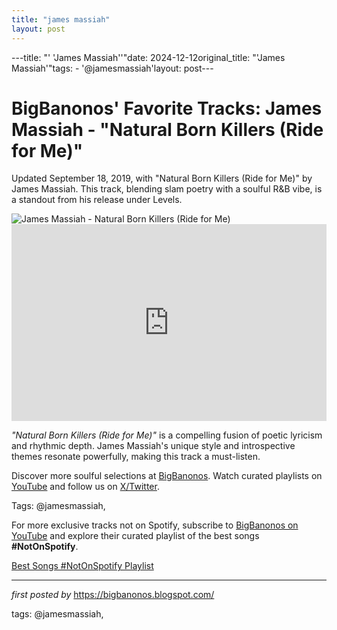 ```yaml
---
title: "james massiah"
layout: post
---
```

---title: "' 'James Massiah''"date: 2024-12-12original_title: "'James Massiah'"tags:  - '@jamesmassiah'layout: post---<!-- Post Title --><h1 >BigBanonos' Favorite Tracks: James Massiah - "Natural Born Killers (Ride for Me)"</h1> <!-- Introductory Text --><p >Updated September 18, 2019, with "Natural Born Killers (Ride for Me)" by James Massiah. This track, blending slam poetry with a soulful R&B vibe, is a standout from his release under Levels.</p> <!-- Featured Image --><div > <img src="https://images-prod.dazeddigital.com/640/0-0-1000-854/azure/dazed-prod/1200/8/1208451.jpg" alt="James Massiah - Natural Born Killers (Ride for Me)" /></div> <!-- YouTube Video Embed --><div > <iframe width="100%" height="315" src="https://www.youtube.com/embed/bCqDTJfBmF8" title="James Massiah - Natural Born Killers (Ride for Me)" frameborder="0" allow="accelerometer; autoplay; encrypted-media; gyroscope; picture-in-picture; web-share" referrerpolicy="strict-origin-when-cross-origin" allowfullscreen></iframe></div> <!-- Song Information --><div > <p><em>"Natural Born Killers (Ride for Me)"</em> is a compelling fusion of poetic lyricism and rhythmic depth. James Massiah's unique style and introspective themes resonate powerfully, making this track a must-listen.</p></div> <!-- Footer Links --><div > <p>Discover more soulful selections at <a href="https://bigbanonos.blogspot.com/" target="_blank">BigBanonos</a>. Watch curated playlists on <a href="https://www.youtube.com/@BigBanonos" target="_blank">YouTube</a> and follow us on <a href="https://x.com/bigbanonos" target="_blank">X/Twitter</a>.</p></div> <!-- Tags --><p >Tags: @jamesmassiah,</p><!--Subscribe and Playlist Links--><div>    <p>For more exclusive tracks not on Spotify, subscribe to <a href="https://www.youtube.com/@BigBanonos" target="_blank">BigBanonos on YouTube</a> and explore their curated playlist of the best songs <strong>#NotOnSpotify</strong>.</p>    <p><a href="https://www.youtube.com/playlist?list=PLtuNtuTatqI0kFahUCbtbfenC_ET5O_tr" target="_blank">Best Songs #NotOnSpotify Playlist<br /></a></p></div><hr /><p><em>first posted by</em> <a href="https://bigbanonos.blogspot.com/" rel="noopener" target="_new">https://bigbanonos.blogspot.com/</a></p><p>tags: @jamesmassiah,</p>